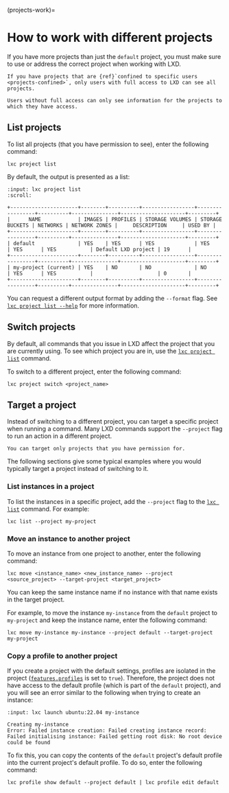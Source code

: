 (projects-work)=
# How to work with different projects

If you have more projects than just the `default` project, you must make sure to use or address the correct project when working with LXD.

```{note}
If you have projects that are {ref}`confined to specific users <projects-confined>`, only users with full access to LXD can see all projects.

Users without full access can only see information for the projects to which they have access.
```

## List projects

To list all projects (that you have permission to see), enter the following command:

    lxc project list

By default, the output is presented as a list:

```{terminal}
:input: lxc project list
:scroll:

+----------------------+--------+----------+-----------------+-----------------+----------+---------------+---------------------+---------+
|      NAME            | IMAGES | PROFILES | STORAGE VOLUMES | STORAGE BUCKETS | NETWORKS | NETWORK ZONES |     DESCRIPTION     | USED BY |
+----------------------+--------+----------+-----------------+-----------------+----------+---------------+---------------------+---------+
| default              | YES    | YES      | YES             | YES             | YES      | YES           | Default LXD project | 19      |
+----------------------+--------+----------+-----------------+-----------------+----------+---------------+---------------------+---------+
| my-project (current) | YES    | NO       | NO              | NO              | YES      | YES           |                     | 0       |
+----------------------+--------+----------+-----------------+-----------------+----------+---------------+---------------------+---------+
```

You can request a different output format by adding the `--format` flag.
See [`lxc project list --help`](lxc_project_list.md) for more information.

## Switch projects

By default, all commands that you issue in LXD affect the project that you are currently using.
To see which project you are in, use the [`lxc project list`](lxc_project_list.md) command.

To switch to a different project, enter the following command:

    lxc project switch <project_name>

## Target a project

Instead of switching to a different project, you can target a specific project when running a command.
Many LXD commands support the `--project` flag to run an action in a different project.

```{note}
You can target only projects that you have permission for.
```

The following sections give some typical examples where you would typically target a project instead of switching to it.

### List instances in a project

To list the instances in a specific project, add the `--project` flag to the [`lxc list`](lxc_list.md) command.
For example:

    lxc list --project my-project

### Move an instance to another project

To move an instance from one project to another, enter the following command:

    lxc move <instance_name> <new_instance_name> --project <source_project> --target-project <target_project>

You can keep the same instance name if no instance with that name exists in the target project.

For example, to move the instance `my-instance` from the `default` project to `my-project` and keep the instance name, enter the following command:

    lxc move my-instance my-instance --project default --target-project my-project

### Copy a profile to another project

If you create a project with the default settings, profiles are isolated in the project ([`features.profiles`](project-features) is set to `true`).
Therefore, the project does not have access to the default profile (which is part of the `default` project), and you will see an error similar to the following when trying to create an instance:

```{terminal}
:input: lxc launch ubuntu:22.04 my-instance

Creating my-instance
Error: Failed instance creation: Failed creating instance record: Failed initialising instance: Failed getting root disk: No root device could be found
```

To fix this, you can copy the contents of the `default` project's default profile into the current project's default profile.
To do so, enter the following command:

    lxc profile show default --project default | lxc profile edit default

